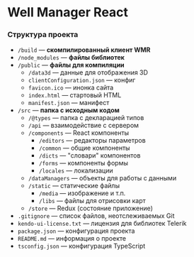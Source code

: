 # Well Manager React

### Структура проекта

+ `/build` — **скомпилированный клиент WMR**
+ `/node_modules` — **файлы библиотек**
+ `/public` — **файлы для компиляции**
  + `/data3d` — данные для отображения 3D
  + `clientConfiguration.json` — конфиг
  + `favicon.ico` — инонка сайта
  + `index.html` — стартовый HTML
  + `manifest.json` — манифест
+ `/src` — **папка с исходным кодом**
  + `/@types` — папка с декларацией типов
  + `/api` — взаимодействие с сервером
  + `/components` — React компоненты
    + `/editors` — редакторы параметров
    + `/common` — общие компоненты
    + `/dicts` — "словари" компонентов
    + `/forms` — компоненты формы
    + `/locales` — локализации
  + `/dataManagers` — объекты для работы с данными
  + `/static` — статические файлы
    + `/media` — изображение и т.п.
    + `/libs` — файлы для отрисовки карт
  + `/store` — Redux (состояние приложение)
+ `.gitignore` — список файлов, неотслеживаемых Git
+ `kendo-ui-license.txt` — лицензия для библиотек Telerik
+ `package.json` — конфигурация проекта
+ `README.md` — информация о проекте
+ `tsconfig.json` — конфигурация TypeScript
